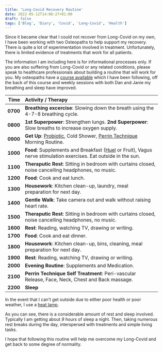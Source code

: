 ```yaml
---
title: 'Long-Covid Recovery Routine'
date: 2022-05-12T14:08:27+01:00
draft: false
tags: ['Blog', 'Diary', 'Covid', 'Long-Covid', 'Health']
---
```


Since it became clear that I could not recover from Long-Covid on my own, I have been working with two Osteopaths to help support my recovery. There is quite a lot of experimentation involved in treatment. Unfortunately, there is limited evidence of treatments that work for all patients.

The information I am including here is for informational processes only. If you are also suffering from Long-Covid or any related conditions, please speak to healthcare professionals about building a routine that will work for you. My osteopaths have a [course available](https://thelonghaullounge.passion.io/) which I have been following, off the back of this course and weekly sessions with both Dan and Janie my breathing and sleep have improved.

| Time     | Activity / Therapy                                                                                             |
| -------: | :------------------------------------------------------------------------------------------------------------- |
| **0700** | **Breathing excercise**: Slowing down the breath using the 4-7-8 breathing cycle.                              |
| **0800** | **1st Superpower**: Strengthen lungs. **2nd Superpower**: Slow breaths to increase oxygen supply.              | 
| **0900** | **Get Up**: [Probiotic](https://symprove.mention-me.com/m/ol/si5kw-richard-slater), Cold Shower, [Perrin Technique](https://amzn.to/3l45aLn) Morning Routine.|
| **1000** | **Food**: Supplements and Breakfast ([Huel](https://huel.mention-me.com/m/ol/rs1an-richard-slater) or Fruit), Vagus nerve stimulation exercises. Eat outside in the sun.|
| **1100** | **Theraputic Rest**: Sitting in bedroom with curtains closed, noise cancelling headphones, no music.           |
| **1200** | **Food**: Cook and eat lunch.                                                                                  |
| **1300** | **Housework**: Kitchen clean-up, laundry, meal preparation for next day.                                       |
| **1400** | **Gentle Walk**: Take camera out and walk without raising heart rate.                                          |
| **1500** | **Theraputic Rest**: Sitting in bedroom with curtains closed, noise cancelling headphones, no music.           |
| **1600** | **Rest**: Reading, watching TV, drawing or writing.                                                            |
| **1700** | **Food**: Cook and eat dinner.                                                                                 |
| **1800** | **Housework**: Kitchen clean-up, bins, cleaning, meal preparation for next day.                                |
| **1900** | **Rest**: Reading, watching TV, drawing or writing.                                                            |
| **2000** | **Evening Routine**: Supplements and Medication.                                                                |
| **2100** | **Perrin Technique Self Treatment**: Peri-vascular Release, Face, Neck, Chest and Back massage.                |
| **2200** | **Sleep**                                                                                                      |

In the event that I can't get outside due to either poor health or poor weather, I use a [heat lamp](https://amzn.to/3sybkHU).

As you can see, there is a considerable amount of rest and sleep involved. Typically I am getting about *9 hours* of sleep a night. Then, taking numerous rest breaks during the day, interspersed with treatments and simple living tasks.

I hope that following this routine will help me overcome my Long-Covid and get back to some degree of normality.